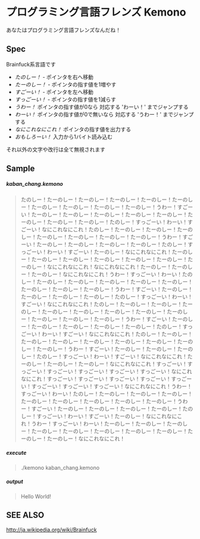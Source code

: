 プログラミング言語フレンズ Kemono
====

あなたはプログラミング言語フレンズなんだね！

Spec
----

Brainfuck系言語です

- *たのしー！* - ポインタを右へ移動
- *たーのしー！* - ポインタの指す値を1増やす
- *すごーい！* - ポインタを左へ移動
- *すっごーい！* - ポインタの指す値を1減らす
- *うわー！* ポインタの指す値が0なら 対応する 'わーい！' までジャンプする
- *わーい！* ポインタの指す値が0で無いなら 対応する 'うわー！' までジャンプする
- *なにこれなにこれ！* ポインタの指す値を出力する
- *おもしろーい！* 入力から1バイト読み込む


それ以外の文字や改行は全て無視されます

Sample
----

##### kaban_chang.kemono

> たのしー！たーのしー！たーのしー！たーのしー！たーのしー！たーのしー！たーのしー！たーのしー！たーのしー！たーのしー！うわー！すごーい！たーのしー！たーのしー！たーのしー！たーのしー！たーのしー！たーのしー！たーのしー！たーのしー！たのしー！すっごーい！わーい！すごーい！なにこれなにこれ！﻿たのしー！たーのしー！たーのしー！たーのしー！たーのしー！たーのしー！たーのしー！たーのしー！うわー！すごーい！たーのしー！たーのしー！たーのしー！たーのしー！たのしー！すっごーい！わーい！すごーい！たーのしー！なにこれなにこれ！﻿たーのしー！たーのしー！たーのしー！たーのしー！たーのしー！たーのしー！たーのしー！なにこれなにこれ！﻿なにこれなにこれ！﻿たーのしー！たーのしー！たーのしー！なにこれなにこれ！﻿うわー！すっごーい！わーい！たのしー！たーのしー！たーのしー！たーのしー！たーのしー！たーのしー！たーのしー！たーのしー！たーのしー！うわー！すごーい！たーのしー！たーのしー！たーのしー！たーのしー！たのしー！すっごーい！わーい！すごーい！なにこれなにこれ！﻿たのしー！たーのしー！たーのしー！たーのしー！たーのしー！たーのしー！たーのしー！たーのしー！たーのしー！たーのしー！たーのしー！たーのしー！うわー！すごーい！たーのしー！たーのしー！たーのしー！たーのしー！たーのしー！たのしー！すっごーい！わーい！すごーい！なにこれなにこれ！﻿たのしー！たーのしー！たーのしー！たーのしー！たーのしー！たーのしー！たーのしー！たーのしー！たーのしー！うわー！すごーい！たーのしー！たーのしー！たーのしー！たのしー！すっごーい！わーい！すごーい！なにこれなにこれ！﻿たーのしー！たーのしー！たーのしー！なにこれなにこれ！﻿すっごーい！すっごーい！すっごーい！すっごーい！すっごーい！すっごーい！なにこれなにこれ！﻿すっごーい！すっごーい！すっごーい！すっごーい！すっごーい！すっごーい！すっごーい！すっごーい！なにこれなにこれ！﻿うわー！すっごーい！わーい！たのしー！たーのしー！たーのしー！たーのしー！たーのしー！たーのしー！たーのしー！たーのしー！たーのしー！うわー！すごーい！たーのしー！たーのしー！たーのしー！たーのしー！たのしー！すっごーい！わーい！すごーい！たーのしー！なにこれなにこれ！﻿うわー！すっごーい！わーい！たーのしー！たーのしー！たーのしー！たーのしー！たーのしー！たーのしー！たーのしー！たーのしー！たーのしー！たーのしー！なにこれなにこれ！﻿


##### execute
> ./kemono kaban_chang.kemono

##### output

> Hello World!


SEE ALSO
----
http://ja.wikipedia.org/wiki/Brainfuck
